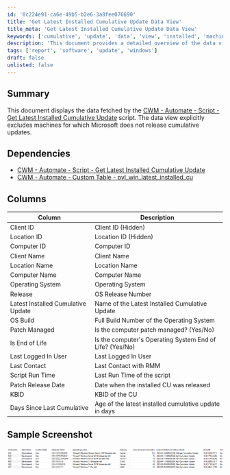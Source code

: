 ```yaml
---
id: '0c224e91-ca6e-49b5-b2e6-3a8fee076690'
title: 'Get Latest Installed Cumulative Update Data View'
title_meta: 'Get Latest Installed Cumulative Update Data View'
keywords: ['cumulative', 'update', 'data', 'view', 'installed', 'machine', 'report']
description: 'This document provides a detailed overview of the data view that displays the latest installed cumulative update for machines, excluding those for which Microsoft does not release updates. It includes dependencies, columns, and a sample screenshot for reference.'
tags: ['report', 'software', 'update', 'windows']
draft: false
unlisted: false
---
```


## Summary

This document displays the data fetched by the [CWM - Automate - Script - Get Latest Installed Cumulative Update](https://proval.itglue.com/DOC-5078775-12849478) script. The data view explicitly excludes machines for which Microsoft does not release cumulative updates.

## Dependencies

- [CWM - Automate - Script - Get Latest Installed Cumulative Update](https://proval.itglue.com/DOC-5078775-12849478)
- [CWM - Automate - Custom Table - pvl_win_latest_installed_cu](<../tables/pvl_win_latest_installed_cu.md>)

## Columns

| Column                              | Description                                         |
|-------------------------------------|-----------------------------------------------------|
| Client ID                           | Client ID (Hidden)                                 |
| Location ID                         | Location ID (Hidden)                               |
| Computer ID                         | Computer ID                                       |
| Client Name                         | Client Name                                        |
| Location Name                       | Location Name                                      |
| Computer Name                       | Computer Name                                      |
| Operating System                    | Operating System                                    |
| Release                             | OS Release Number                                   |
| Latest Installed Cumulative Update   | Name of the Latest Installed Cumulative Update     |
| OS Build                            | Full Build Number of the Operating System           |
| Patch Managed                       | Is the computer patch managed? (Yes/No)            |
| Is End of Life                      | Is the computer's Operating System End of Life? (Yes/No) |
| Last Logged In User                 | Last Logged In User                                 |
| Last Contact                        | Last Contact with RMM                              |
| Script Run Time                     | Last Run Time of the script                         |
| Patch Release Date                  | Date when the installed CU was released             |
| KBID                                | KBID of the CU                                     |
| Days Since Last Cumulative          | Age of the latest installed cumulative update in days |

## Sample Screenshot

![Sample Screenshot](../../../static/img/Latest-Installed-Cumulative-Update/image_1.png)
